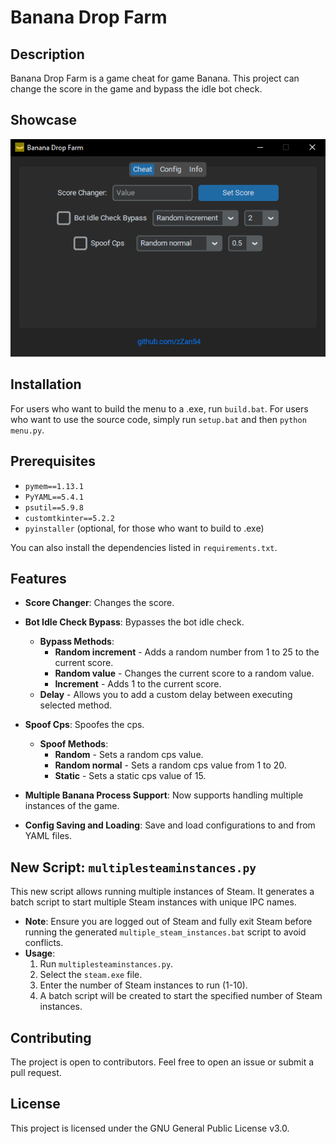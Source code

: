 # Banana Drop Farm

## Description
Banana Drop Farm is a game cheat for game Banana. This project can change the score in the game and bypass the idle bot check.

## Showcase
![Showcase Image](/img/menu_v1.4.png)

## Installation
For users who want to build the menu to a .exe, run `build.bat`. For users who want to use the source code, simply run `setup.bat` and then `python menu.py`.

## Prerequisites
- `pymem==1.13.1`
- `PyYAML==5.4.1`
- `psutil==5.9.8`
- `customtkinter==5.2.2`
- `pyinstaller` (optional, for those who want to build to .exe)

You can also install the dependencies listed in `requirements.txt`.

## Features
- **Score Changer**: Changes the score.

- **Bot Idle Check Bypass**: Bypasses the bot idle check.
    - **Bypass Methods**:
        - **Random increment** - Adds a random number from 1 to 25 to the current score.
        - **Random value** - Changes the current score to a random value.
        - **Increment** - Adds 1 to the current score.
    - **Delay** - Allows you to add a custom delay between executing selected method.

- **Spoof Cps**: Spoofes the cps.
    - **Spoof Methods**:
        - **Random** - Sets a random cps value.
        - **Random normal** - Sets a random cps value from 1 to 20.
        - **Static** - Sets a static cps value of 15.

- **Multiple Banana Process Support**: Now supports handling multiple instances of the game.

- **Config Saving and Loading**: Save and load configurations to and from YAML files.

## New Script: `multiplesteaminstances.py`
This new script allows running multiple instances of Steam. It generates a batch script to start multiple Steam instances with unique IPC names.
- **Note**: Ensure you are logged out of Steam and fully exit Steam before running the generated `multiple_steam_instances.bat` script to avoid conflicts.
- **Usage**:
    1. Run `multiplesteaminstances.py`.
    2. Select the `steam.exe` file.
    3. Enter the number of Steam instances to run (1-10).
    4. A batch script will be created to start the specified number of Steam instances.

## Contributing
The project is open to contributors. Feel free to open an issue or submit a pull request.

## License
This project is licensed under the GNU General Public License v3.0.
